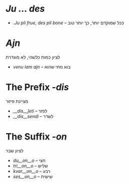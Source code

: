 # *Ju … des*

- *.Ju pli frue, des pli bone* – ככל שמוקדם יותר, כך יותר טוב
 

# *Ajn*
לציון כמות כלשהי, לא מוגדרת
- *venu iam ajn* – בוא מתי שהוא
 

# The Prefix *-dis*

מציינת פיזור

- *__dis__ĵeti* – לפזר
- *__dis__sendi* – לשדר
 

# The Suffix *-on*

לציון שבר

- *du__on__o*   – חצי
- *tri__on__o*  – שליש
- *kvar__on__o* – רבע
- *ses__on__o*  – שישית
 
